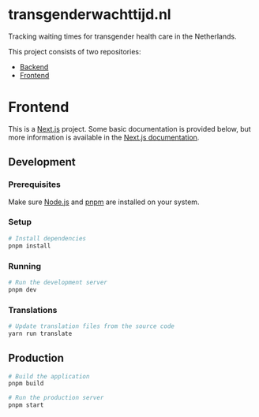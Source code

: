 # transgenderwachttijd.nl

Tracking waiting times for transgender health care in the Netherlands.

This project consists of two repositories:
- [Backend](https://github.com/DanielHuisman/transgenderwachttijd-backend)
- [Frontend](https://github.com/DanielHuisman/transgenderwachttijd-frontend)

# Frontend

This is a [Next.js](https://nextjs.org) project. Some basic documentation is provided below, but more information is available in the [Next.js documentation](https://nextjs.org/docs).

## Development
### Prerequisites
Make sure [Node.js](https://nodejs.org/) and [pnpm](https://pnpm.io) are installed on your system.

### Setup
```bash
# Install dependencies
pnpm install
```

### Running
```bash
# Run the development server
pnpm dev
```

### Translations
```bash
# Update translation files from the source code
yarn run translate
```

## Production
```bash
# Build the application
pnpm build

# Run the production server
pnpm start
```
